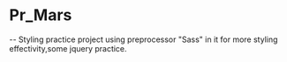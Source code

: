 # Pr_Mars

-- Styling practice project using preprocessor "Sass" in it for more styling effectivity,some jquery practice.
